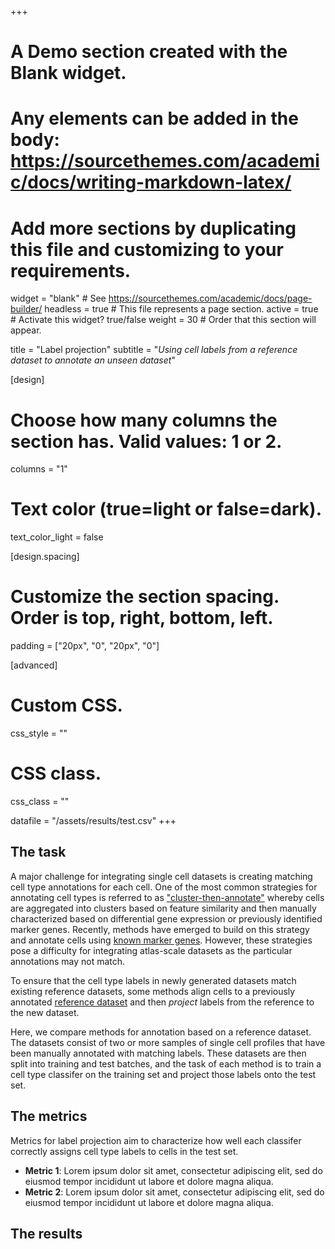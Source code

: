 +++
# A Demo section created with the Blank widget.
# Any elements can be added in the body: https://sourcethemes.com/academic/docs/writing-markdown-latex/
# Add more sections by duplicating this file and customizing to your requirements.

widget = "blank"  # See https://sourcethemes.com/academic/docs/page-builder/
headless = true  # This file represents a page section.
active = true  # Activate this widget? true/false
weight = 30  # Order that this section will appear.

title = "Label projection"
subtitle = "*Using cell labels from a reference dataset to annotate an unseen dataset*"

[design]
  # Choose how many columns the section has. Valid values: 1 or 2.
  columns = "1"


  # Text color (true=light or false=dark).
  text_color_light = false

[design.spacing]
  # Customize the section spacing. Order is top, right, bottom, left.
  padding = ["20px", "0", "20px", "0"]

[advanced]
 # Custom CSS.
 css_style = ""

 # CSS class.
 css_class = ""

datafile = "/assets/results/test.csv"
+++

## The task

A major challenge for integrating single cell datasets is creating matching cell type annotations for each cell. One of the most common strategies for annotating cell types is referred to as ["cluster-then-annotate"](https://www.nature.com/articles/s41576-018-0088-9) whereby cells are aggregated into clusters based on feature similarity and then manually characterized based on differential gene expression or previously identified marker genes. Recently, methods have emerged to build on this strategy and annotate cells using [known marker genes](https://www.nature.com/articles/s41592-019-0535-3). However, these strategies pose a difficulty for integrating atlas-scale datasets as the particular annotations may not match.

To ensure that the cell type labels in newly generated datasets match existing reference datasets, some methods align cells to a previously annotated [reference dataset](https://academic.oup.com/bioinformatics/article/35/22/4688/54802990) and then _project_ labels from the reference to the new dataset.

Here, we compare methods for annotation based on a reference dataset. The datasets consist of two or more samples of single cell profiles that have been manually annotated with matching labels. These datasets are then split into training and test batches, and the task of each method is to train a cell type classifer on the training set and project those labels onto the test set.

## The metrics
Metrics for label projection aim to characterize how well each classifer correctly assigns cell type labels to cells in the test set.

* **Metric 1**: Lorem ipsum dolor sit amet, consectetur adipiscing elit, sed do eiusmod tempor incididunt ut labore et dolore magna aliqua.
* **Metric 2**: Lorem ipsum dolor sit amet, consectetur adipiscing elit, sed do eiusmod tempor incididunt ut labore et dolore magna aliqua.

## The results
